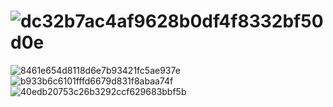 # ![dc32b7ac4af9628b0df4f8332bf50d0e](https://github.com/Vittorin0/Vittorin0/assets/150581825/c8bed106-ef2d-4b80-b730-c1cb1bd23664)
![8461e654d8118d6e7b93421fc5ae937e](https://github.com/Vittorin0/Vittorin0/assets/150581825/a89f38a8-531c-488b-90c4-c90ef7247f88)
![b933b6c6101fffd6679d831f8abaa74f](https://github.com/Vittorin0/Vittorin0/assets/150581825/f53c04dd-e5ae-40d5-937e-d0ef63da6370)
![40edb20753c26b3292ccf629683bbf5b](https://github.com/Vittorin0/Vittorin0/assets/150581825/f978b437-7454-47f0-ae1e-d1eba9133b5b)
